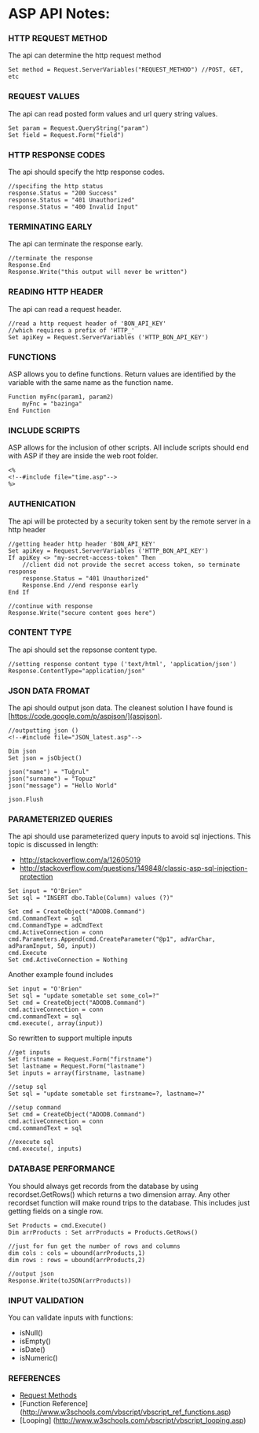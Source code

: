 # ASP API Notes:

### HTTP REQUEST METHOD
The api can determine the http request method
```
Set method = Request.ServerVariables("REQUEST_METHOD") //POST, GET, etc
```

### REQUEST VALUES
The api can read posted form values and url query string values.
```
Set param = Request.QueryString("param")
Set field = Request.Form("field")
```

### HTTP RESPONSE CODES
The api should specify the http response codes.

```
//specifing the http status
response.Status = "200 Success"
response.Status = "401 Unauthorized"
response.Status = "400 Invalid Input"
```

### TERMINATING EARLY
The api can terminate the response early.
```
//terminate the response
Response.End
Response.Write("this output will never be written")
```
### READING HTTP HEADER
The api can read a request header.
```
//read a http request header of 'BON_API_KEY'
//which requires a prefix of 'HTTP_'
Set apiKey = Request.ServerVariables ('HTTP_BON_API_KEY')
```
### FUNCTIONS
ASP allows you to define functions. Return values are identified by the variable
with the same name as the function name.
```
Function myFnc(param1, param2)
    myFnc = "bazinga"
End Function
```

### INCLUDE SCRIPTS
ASP allows for the inclusion of other scripts.  All include scripts should
end with ASP if they are inside the web root folder.
```
<%
<!--#include file="time.asp"-->
%>
```
### AUTHENICATION
The api will be protected by a security token sent by the remote server in a http header

```
//getting header http header 'BON_API_KEY'
Set apiKey = Request.ServerVariables ('HTTP_BON_API_KEY')
If apiKey <> "my-secret-access-token" Then
    //client did not provide the secret access token, so terminate response
    response.Status = "401 Unauthorized"
    Response.End //end response early
End If

//continue with response
Response.Write("secure content goes here")
```
### CONTENT TYPE
The api should set the repsonse content type.

```
//setting response content type ('text/html', 'application/json')
Response.ContentType="application/json"
```
### JSON DATA FROMAT
The api should output json data.  The cleanest solution I have found is
[https://code.google.com/p/aspjson/](aspjson).

```
//outputting json ()
<!--#include file="JSON_latest.asp"-->

Dim json
Set json = jsObject()

json("name") = "Tuğrul"
json("surname") = "Topuz"
json("message") = "Hello World"

json.Flush
```

### PARAMETERIZED QUERIES
The api should use parameterized query inputs to avoid sql injections.  This topic is
discussed in length:

+   http://stackoverflow.com/a/12605019
+   http://stackoverflow.com/questions/149848/classic-asp-sql-injection-protection

```
Set input = "O'Brien"
Set sql = "INSERT dbo.Table(Column) values (?)"

Set cmd = CreateObject("ADODB.Command")
cmd.CommandText = sql
cmd.CommandType = adCmdText
cmd.ActiveConnection = conn
cmd.Parameters.Append(cmd.CreateParameter("@p1", adVarChar, adParamInput, 50, input))
cmd.Execute
Set cmd.ActiveConnection = Nothing
```

Another example found includes
```
Set input = "O'Brien"
Set sql = "update sometable set some_col=?"
Set cmd = CreateObject("ADODB.Command")
cmd.activeConnection = conn
cmd.commandText = sql
cmd.execute(, array(input))
```

So rewritten to support multiple inputs
```
//get inputs
Set firstname = Request.Form("firstname")
Set lastname = Request.Form("lastname")
Set inputs = array(firstname, lastname)

//setup sql
Set sql = "update sometable set firstname=?, lastname=?"

//setup command
Set cmd = CreateObject("ADODB.Command")
cmd.activeConnection = conn
cmd.commandText = sql

//execute sql
cmd.execute(, inputs)
```

### DATABASE PERFORMANCE

You should always get records from the database by using recordset.GetRows()
which returns a two dimension array.  Any other recordset function will make
round trips to the database. This includes just getting fields on a single row.
```
Set Products = cmd.Execute()
Dim arrProducts : Set arrProducts = Products.GetRows()

//just for fun get the number of rows and columns
dim cols : cols = ubound(arrProducts,1)
dim rows : rows = ubound(arrProducts,2)

//output json
Response.Write(toJSON(arrProducts))
```

### INPUT VALIDATION
You can validate inputs with functions:

+   isNull()
+   isEmpty()
+   isDate()
+   isNumeric()

### REFERENCES
+   [Request Methods](http://www.w3schools.com/asp/asp_ref_request.asp)
+   [Function Reference] (http://www.w3schools.com/vbscript/vbscript_ref_functions.asp)
+   [Looping] (http://www.w3schools.com/vbscript/vbscript_looping.asp)
